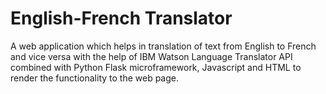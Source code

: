 # English-French Translator
A web application which helps in translation of text from English to French and vice versa with the help of IBM Watson Language Translator API combined with Python Flask microframework, Javascript and HTML to render the functionality to the web page.
